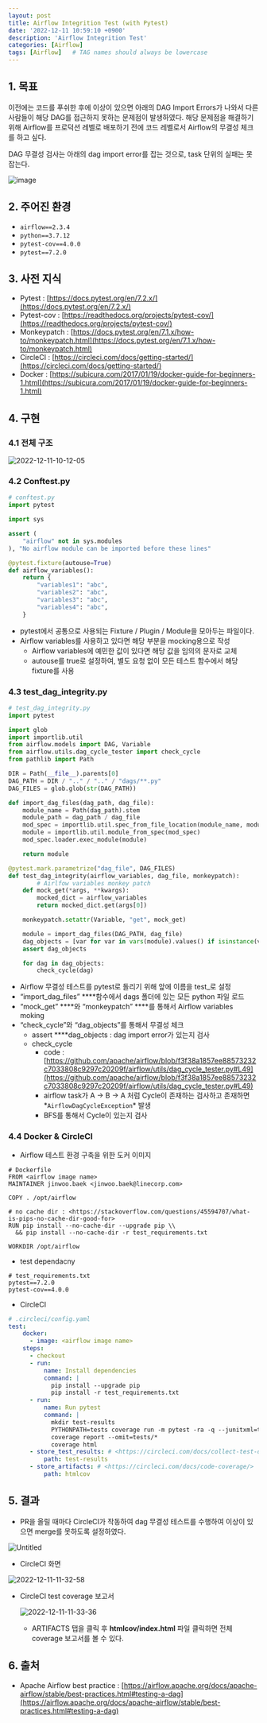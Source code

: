 ```yaml
---
layout: post
title: Airflow Integrition Test (with Pytest)
date: '2022-12-11 10:59:10 +0900'
description: 'Airflow Integrition Test'
categories: [Airflow]
tags: [Airflow]   # TAG names should always be lowercase
---
```



## 1. 목표

이전에는 코드를 푸쉬한 후에 이상이 있으면 아래의 DAG Import Errors가 나와서 다른 사람들이 해당 DAG를 접근하지 못하는 문제점이 발생하였다. 해당 문제점을 해결하기 위해 Airflow를 프로덕션 레벨로 배포하기 전에 코드 레벨로서 Airflow의 무결성 체크를 하고 싶다.

DAG 무결성 검사는 아래의 dag import error를 잡는 것으로, task 단위의 실패는 못 잡는다.

![image](https://i.ibb.co/s9ys53c/image.png)

## 2. 주어진 환경

-   `airflow==2.3.4`
-   `python==3.7.12`
-   `pytest-cov==4.0.0`
-   `pytest==7.2.0`

## 3. 사전 지식

-   Pytest : [](https://docs.pytest.org/en/7.2.x/)[https://docs.pytest.org/en/7.2.x/](https://docs.pytest.org/en/7.2.x/)
-   Pytest-cov : [](https://readthedocs.org/projects/pytest-cov/)[https://readthedocs.org/projects/pytest-cov/](https://readthedocs.org/projects/pytest-cov/)
-   Monkeypatch : [](https://docs.pytest.org/en/7.1.x/how-to/monkeypatch.html)[https://docs.pytest.org/en/7.1.x/how-to/monkeypatch.html](https://docs.pytest.org/en/7.1.x/how-to/monkeypatch.html)
-   CircleCI : [](https://circleci.com/docs/getting-started/)[https://circleci.com/docs/getting-started/](https://circleci.com/docs/getting-started/)
-   Docker : [](https://subicura.com/2017/01/19/docker-guide-for-beginners-1.html)[https://subicura.com/2017/01/19/docker-guide-for-beginners-1.html](https://subicura.com/2017/01/19/docker-guide-for-beginners-1.html)

## 4. 구현

### 4.1 전체 구조

![2022-12-11-10-12-05](https://i.ibb.co/tZB0hQZ/2022-12-11-10-12-05.png)

### 4.2 Conftest.py

```python
# conftest.py
import pytest

import sys

assert (
    "airflow" not in sys.modules
), "No airflow module can be imported before these lines"

@pytest.fixture(autouse=True)
def airflow_variables():
    return {
        "variables1": "abc",
        "variables2": "abc",
        "variables3": "abc",
        "variables4": "abc",		
    }

```

-   pytest에서 공통으로 사용되는 Fixture / Plugin / Module을 모아두는 파일이다.
-   Airflow variables를 사용하고 있다면 해당 부분을 mocking용으로 작성
    -   Airflow variables에 예민한 값이 있다면 해당 값을 임의의 문자로 교체
    -   autouse를 true로 설정하여, 별도 요청 없이 모든 테스트 함수에서 해당 fixture를 사용

### 4.3 test_dag_integrity.py

```python
# test_dag_integrity.py
import pytest

import glob
import importlib.util
from airflow.models import DAG, Variable
from airflow.utils.dag_cycle_tester import check_cycle
from pathlib import Path

DIR = Path(__file__).parents[0]
DAG_PATH = DIR / ".." / ".." / "dags/**.py"
DAG_FILES = glob.glob(str(DAG_PATH))

def import_dag_files(dag_path, dag_file):
    module_name = Path(dag_path).stem
    module_path = dag_path / dag_file
    mod_spec = importlib.util.spec_from_file_location(module_name, module_path)
    module = importlib.util.module_from_spec(mod_spec)
    mod_spec.loader.exec_module(module)

    return module

@pytest.mark.parametrize("dag_file", DAG_FILES)
def test_dag_integrity(airflow_variables, dag_file, monkeypatch):
		# Airlfow variables monkey patch
    def mock_get(*args, **kwargs):
        mocked_dict = airflow_variables
        return mocked_dict.get(args[0])

    monkeypatch.setattr(Variable, "get", mock_get)

    module = import_dag_files(DAG_PATH, dag_file)
    dag_objects = [var for var in vars(module).values() if isinstance(var, DAG)]
    assert dag_objects

    for dag in dag_objects:
        check_cycle(dag)

```

-   Airflow 무결성 테스트를 pytest로 돌리기 위해 앞에 이름을 test_로 설정
-   “import_dag_files” ****함수에서 dags 폴더에 있는 모든 python 파일 로드
-   “mock_get” ****와 “monkeypatch” ****를 통해서 Airflow variables moking
-   “check_cycle”와 “dag_objects”를 통해서 무결성 체크
    -   assert ****dag_objects : dag import error가 있는지 검사
    -   check_cycle
        -   code : [](https://github.com/apache/airflow/blob/f3f38a1857ee88573232c7033808c9297c20209f/airflow/utils/dag_cycle_tester.py#L49)[https://github.com/apache/airflow/blob/f3f38a1857ee88573232c7033808c9297c20209f/airflow/utils/dag_cycle_tester.py#L49](https://github.com/apache/airflow/blob/f3f38a1857ee88573232c7033808c9297c20209f/airflow/utils/dag_cycle_tester.py#L49)
        -   airflow task가 A → B → A 처럼 Cycle이 존재하는 검사하고 존재하면*`AirflowDagCycleException`* 발생
        -   BFS를 통해서 Cycle이 있는지 검사

### 4.4 Docker & CircleCI

-   Airflow 테스트 환경 구축을 위한 도커 이미지

```docker
# Dockerfile
FROM <airflow image name>
MAINTAINER jinwoo.baek <jinwoo.baek@linecorp.com>

COPY . /opt/airflow

# no cache dir : <https://stackoverflow.com/questions/45594707/what-is-pips-no-cache-dir-good-for>
RUN pip install --no-cache-dir --upgrade pip \\
  && pip install --no-cache-dir -r test_requirements.txt

WORKDIR /opt/airflow

```

-   test dependacny

```
# test_requirements.txt
pytest==7.2.0
pytest-cov==4.0.0

```

-   CircleCI

```yaml
# .circleci/config.yaml
test:
    docker:
      - image: <airflow image name>
    steps:
      - checkout
      - run:
          name: Install dependencies
          command: |
            pip install --upgrade pip
            pip install -r test_requirements.txt
      - run:
          name: Run pytest
          command: |
            mkdir test-results
            PYTHONPATH=tests coverage run -m pytest -ra -q --junitxml=test-results/junit.xml
            coverage report --omit=tests/*
            coverage html
      - store_test_results: # <https://circleci.com/docs/collect-test-data/#pytest>
          path: test-results
      - store_artifacts: # <https://circleci.com/docs/code-coverage/>
          path: htmlcov

```

## 5. 결과

-   PR을 올릴 때마다 CircleCI가 작동하여 dag 무결성 테스트를 수행하여 이상이 있으면 merge를 못하도록 설정하였다.
    
   ![Untitled](https://i.ibb.co/SKhvYMW/Untitled.png)
    
-   CircleCI 화면
    
![2022-12-11-11-32-58](https://i.ibb.co/XxbZn91/2022-12-11-11-32-58.png)

-   CircleCI test coverage 보고서
    
    ![2022-12-11-11-33-36](https://i.ibb.co/wWkZqC0/2022-12-11-11-33-36.png)
    
    -   ARTIFACTS 탭을 클릭 후 **htmlcov/index.html** 파일 클릭하면 전체 coverage 보고서를 볼 수 있다.

## 6. 출처

-   Apache Airflow best practice : [](https://airflow.apache.org/docs/apache-airflow/stable/best-practices.html#testing-a-dag)[https://airflow.apache.org/docs/apache-airflow/stable/best-practices.html#testing-a-dag](https://airflow.apache.org/docs/apache-airflow/stable/best-practices.html#testing-a-dag)
